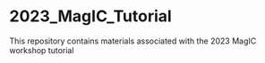 # 2023_MagIC_Tutorial
This repository contains materials associated with the 2023 MagIC workshop tutorial
